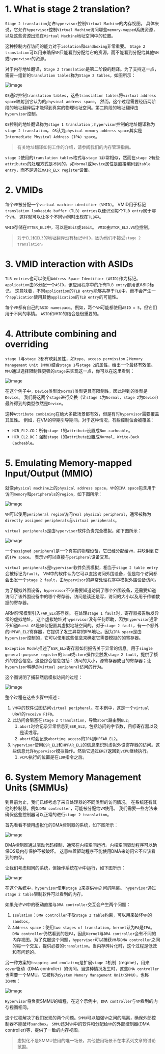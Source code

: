 # 1. What is stage 2 translation?

`Stage 2 translation`允许`hypervisor`控制`Virtual Machine`的内存视图。
具体来说，它允许`hypervisor`控制`Virtual Machine`访问哪些`memory-mapped`系统资源，以及这些资源出现在`Virtual Machine`地址空间中的位置。

这种控制内存访问的能力对于`isolation`和`sandboxing`非常重要。
`Stage 2 translation`可以用来确保`VM`只能看到分配给它的资源，而不能看到分配给其他`VM`或`hypervisor`的资源。

对于内存地址翻译，`Stage 2 translation`是第二阶段的翻译。为了支持这一点，需要一组新的`translation tables`称为`Stage 2 tables`，如图所示：

![image](./Images/Stage2.png)

`OS`通过控制`translation tables`，这些`translation tables`将`virtual address space`映射到它认为的`physical address space`。
然而，这个过程需要经历两阶段的地址翻译后才能得到真实的物理地址空间。第二阶段的地址翻译由`hypervisor`控制。

`OS`控制的地址翻译称为`stage 1 translation`；`hypervisor`控制的地址翻译称为`stage 2 translation`。
`OS`认为`physical memory address space`其实是`Intermediate Physical Address (IPA) space`。

> 有关地址翻译如何工作的介绍，请参阅我们的内存管理指南。

`stage 2`使用的`translation tables`格式与`stage 1`非常相似，然而在`stage 2`有些`attributes`的处理方式是不同的，如`Normal`或`Device`属性是直接编码到`table entry`，而不是通过`MAIR_ELx register`设置。

# 2. VMIDs

每个`VM`被分配一个`virtual machine identifier (VMID)`。
VMID用于标记`translation lookaside buffer (TLB) entries`以便识别每个`TLB entry`属于哪个`VM`。
这样就可以让多个不同`VM`同时出现在`TLB`中。

`VMID`存储在`VTTBR_EL2`中，可以是`8bit`或`16bit`。
`VMID`由`VTCR_EL2.VS`位控制。

> 对于`EL2`和`EL3`的地址翻译没有标记`VMID`，因为他们不接受`stage 2 translation`。

# 3. VMID interaction with ASIDs

`TLB entries`也可以使用`Address Space Identifier (ASID)`作为标记。
`application`由`OS`分配一个`ASID`，该应用程序中的所有`TLB entry`都用该ASID标记。
这意味着，不同`application`的`TLB entry`能够共存于`TLB`中，而不会产生一个`application`使用其他`application`的`TLB entry`的可能性。

每个`VM`都有自己的`ASID namespace`。例如，两个`VM`可能都使用`ASID = 5`，但它们用于不同的事情。
`ASID`和`VMID`的结合是很重要的。

# 4. Attribute combining and overriding

`stage 1`与`stage 2`都有映射属性，如`type`、`access permission`；`Memory Management Unit (MMU)`结合`stage 1`与`stage 2`的属性，给出一个最终有效值。
`MMU`通过选择限制性更强的`stage`来实现这一点，你可以在这里看到：

![image](./Images/Attr.png)

在这个例子中，`Device`类型比`Normal`类型更具有限制性，因此得到的类型是`Device`。
我们将这两个`stage`进行交换（让`stage 1`为`Normal`，`stage 2`为`Device`）最终得到的类型依然是`Device`。

这种`Attribute combining`在绝大多数场景都有效，但是有时`hypervisor`需要覆盖其属性。
例如，在VM的早期引导期间。对于这种情况，有些控制位会被覆盖：
- `HCR_EL2.CD`：所有`stage 1`的`attribute`设置成`Non-cacheable`。
- `HCR_EL2.DC`：强制`stage 1`的`attribute`设置成`Normal, Write-Back Cacheable`。

# 5. Emulating Memory-mapped Input/Output (MMIO)

就像`physical machine`上的`physical address space`，`VM`的`IPA space`包含用于访问`memory`和`peripherals`的`region`，如下图所示：

![image](./Images/IPA.png)

`VM`可以使用`peripheral region`访问`real physical peripheral`，通常被称为`directly assigned peripherals`与`virtual peripherals`。

`virtual peripherals`是由`hypervisor`软件负责完全模拟，如下图所示：

![image](./Images/VirtDev.png)

一个`assigned peripheral`是一个真实的物理设备，它已经分配给`VM`，并映射到它的`IPA space`。
表示`VM`可以直接与`peripheral`设备交互。

`virtual peripherals`是`hypervisor`软件负责模拟，相当于`stage 2 table entry`会被标记为`fault`。
VM中的软件认为它可以直接访问外围设备，但是每个访问都会出发一个`stage 2 fault`，由`hypervisor`的异常处理程序中模拟外围设备访问。

为了模拟外围设备，`hypervisor`不仅需要知道访问了哪个外围设备，还需要知道访问了该外围设备中的哪个寄存器，访问是读还是写，访问的大小以及用于传输数据的寄存器。

ARM异常模型引入`FAR_ELx`寄存器。 在处理`stage 1 fault`时，寄存器报告触发异常的虚拟地址。
这个虚拟地址对`hypervisor`没有任何帮助，因为`hypervisor`通常不知道`Guest OS`是如何配置其虚拟地址空间的。对于`stage 2 fault`，有一个额外的`HPFAR_EL2`寄存器，它提供了发生异常的IPA地址。因为`IPA space`是由`hypervisor`控制的，它可以使用这些信息来确定它需要模拟的的寄存器。

`Exception Model`描述了`ESR_ELx`寄存器如何报告关于异常的信息。用于`single general-purpose register`的`load`或`store`操作会触发`stage 2 fault`，提供了额外的综合信息。这些综合信息包括：访问的大小，源寄存器或目的寄存器；让`hypervisor`明确对`virtual peripheral`访问的行为。

这个图说明了捕获然后模拟访问的过程：

![image](./Images/TandE.png)

整个过程在这些步骤中描述：
1. `VM`中的软件试图访问`virtual peripheral`。在本例中，这是一个`virtual URAT`的`receive FIFO`。
2. 此访问会阻塞在`stage 2 translation`，导致`abort`路由到`EL2`。
    1. `abort`时会记录异常信息到`ESR_EL2`，包括访问的字节数，目标寄存器以及是读或写。
    2. `abort`时会记录`aborting access`的`IPA`到`HPFAR_EL2`。
3. `hypervisor`使用`ESR_EL2`和`HPFAR_EL2`的信息来识别虚拟外设寄存器的访问。这些信息允许`hypervisor`模拟操作。然后它通过`ERET`返回到`vCPU`继续执行。
    1. `vCPU`执行的位置是在`LDR`指令之后。

# 6. System Memory Management Units (SMMUs)

到目前为止，我们已经考虑了来自处理器的不同类型的访问情况。
在系统还有其他的控制器，例如`DMA controller`，可能被分配给`VM`使用。
我们需要一些方法来确保这些控制器可以正常的进行`stage 2 translation`。

首先看看不使用虚拟化的DMA控制器的系统，如下图所示：

![image](./Images/DMA_NO_VIRT.png)

DMA控制器通过驱动代码控制，通常在内核空间运行。内核空间驱动程序可以确保OS级内存保护不被破坏。
这意味着驱动程序不能使用DMA来访问它不应该看到的内存。

让我们考虑相同的系统，但操作系统在`VM`中运行，如下图所示：

![image](./Images/DMA_VM.png)

在这个系统中，`hypervisor`使用`stage 2`来提供`VM`之间的隔离。
`hypervisor`通过`stage 2 table`限制软件可以看到的内存。

如果允许`VM`中的驱动直接与`DMA controller`交互会产生两个问题：
1. `Isolation`：`DMA controller`不受`stage 2 table`约束，可以用来破坏`VM`的`sandbox`。
2. `Address space`：使用`two stages of translation`，`kernel`认为`PA`是`IPA`。`DMA controller`仍然看到的是`PA`，因此`Kernel`与`DMA controller`会有不同的内存视图。为了克服这个问题，`hypervisor`可以捕获`VM`与`DMA controller`之间的每一个交互，提供必要的`translation`。当内存碎片化时，这个过程是低效和有问题的。


另一种方案的`trapping and emulating`是扩展`stage 2`机制（regime），用来`cover`驱动（DMA controller）的访问。当这种情况发生时，这些`DMA controller`也需要一个MMU。它被称为`System Memory Management Unit(SMMU)`，也称`IOMMU`：

![image](./Images/SMMU.png)

`Hypervisor`将负责SMMU的编程，在这个示例中，`DMA controller`与`VM`看到的内存视图相同。

这个过程解决了我们发现的两个问题。`SMMU`可以加强`VM`之间的隔离，确保外部控制器不能破坏`sandbox`。
`SMMU`还对`VM`中的软件和分配给`VM`的外部控制器(DMA controller)等，提供了一致的内存视图。

> 虚拟化不是SMMU使用的唯一场景，其他使用场景不在本系列文章的讨论范围。


